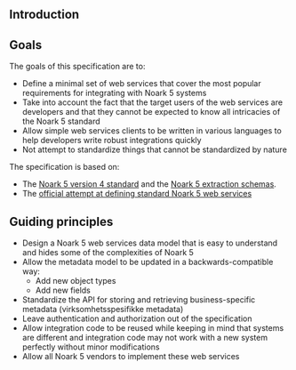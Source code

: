 Introduction
-------

## Goals

The goals of this specification are to:

- Define a minimal set of web services that cover the most popular requirements for integrating with Noark 5 systems
- Take into account the fact that the target users of the web services are developers and that they cannot be expected to know all intricacies of the Noark 5 standard
- Allow simple web services clients to be written in various languages to help developers write robust integrations quickly
- Not attempt to standardize things that cannot be standardized by nature

The specification is based on:

- The [Noark 5 version 4 standard](https://www.arkivverket.no/forvaltning-og-utvikling/noark-standarden/noark-5/noark5-standarden) and the [Noark 5 extraction schemas](https://www.arkivverket.no/forvaltning-og-utvikling/noark-standarden/noark-5/xml-skjemaer-for-deponering-og-avlevering-fra-noark-5).
- The [official attempt at defining standard Noark 5 web services](https://www.arkivverket.no/forvaltning-og-utvikling/noark-standarden/noark-5/tjenestegrensesnitt-noark5)

## Guiding principles

- Design a Noark 5 web services data model that is easy to understand and hides some of the complexities of Noark 5
- Allow the metadata model to be updated in a backwards-compatible way:
  - Add new object types
  - Add new fields
- Standardize the API for storing and retrieving business-specific metadata (virksomhetsspesifikke metadata)
- Leave authentication and authorization out of the specification
- Allow integration code to be reused while keeping in mind that systems are different and integration code may not work with a new system perfectly without minor modifications
- Allow all Noark 5 vendors to implement these web services
